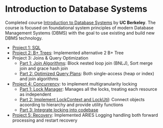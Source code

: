 # Introduction to Database Systems

Completed course [Introduction to Database Systems](https://cs186berkeley.net/) by **UC Berkeley**. The course is focused on foundational system principles of modern Database Management Systems (DBMS) with the goal to use existing and build new DBMS technology. 

* [Project 1: SQL](cs186/sp20-proj1/proj1)
* [Project 2: B+ Trees](cs186/sp20-moocbase/src/main/java/edu/berkeley/cs186/database/index): Implemented alternative 2 B+ Tree
* Project 3: Joins & Query Optimization
	* [Part 1: Join Algorithms](sp20-moocbase/src/main/java/edu/berkeley/cs186/database/query): Block nested loop join (BNLJ), Sort merge join and grace hash join
	* [Part 2: Optimized Query Plans](sp20-moocbase/src/main/java/edu/berkeley/cs186/database/query/QueryPlan.java): Both single-access (heap or index) and join algorithms
* [Project 4: Concurrency](projects/project04): to implement multigranularity locking
	* [Part 1: Lock Manager](sp20-moocbase/src/main/java/edu/berkeley/cs186/database/concurrency/LockContext.java): Manages all the locks, treating each resource as independent
	* [Part 2: Implement LockContext and LockUtil](sp20-moocbase/src/main/java/edu/berkeley/cs186/database/concurrency): Connect objects acoording to hierarchy and provide utility functions
	* [Part 3: Integrate locking into codebase](sp20-moocbase/src/main/java/edu/berkeley/cs186/database/Database.java)
* [Project 5: Recovery](sp20-moocbase/src/main/java/edu/berkeley/cs186/database/recovery/ARIESRecoveryManager.java): Implemented ARIES Logging handling both forward processing and restart recovery